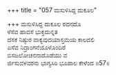 +++
title = "057 ಮಸುಳಿಸಿದ್ದ ದುಕೂಲ"

+++
ಮಸುಳಿಸಿದ್ದ ದುಕೂಲ ರದನದೊ   
ಳೆಸೆವ ಹಾವಸೆ ಭುಕ್ತದುನ್ನತ   
ದೆಸಕ ನಿಷ್ಠುರ ವಾಕ್ಯವುದಯಾಸ್ತಮಯ ಕಾಲದಲಿ   
ಎಸೆವ ನಿದ್ರಾಂಗನೆಯೊಳೊಂದಿರೆ   
ಬಿಸಜಲೋಚನನಾದೊಡೆಯು ವ  
ರ್ಜಿಸುವಳವರನು ಭಾಗ್ಯಸಿರಿ ಭೂಪಾಲ ಕೇಳೆಂದ    ॥57॥